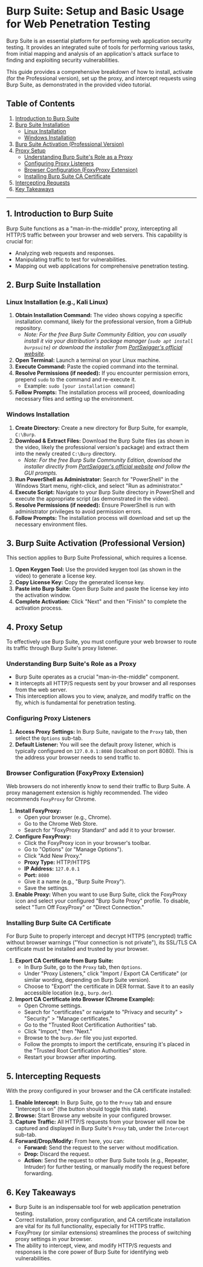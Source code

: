 # Burp Suite: Setup and Basic Usage for Web Penetration Testing

Burp Suite is an essential platform for performing web application security testing. It provides an integrated suite of tools for performing various tasks, from initial mapping and analysis of an application's attack surface to finding and exploiting security vulnerabilities.

This guide provides a comprehensive breakdown of how to install, activate (for the Professional version), set up the proxy, and intercept requests using Burp Suite, as demonstrated in the provided video tutorial.

## Table of Contents

1.  [Introduction to Burp Suite](https://www.google.com/search?q=%231-introduction-to-burp-suite)
2.  [Burp Suite Installation](https://www.google.com/search?q=%232-burp-suite-installation)
      * [Linux Installation](https://www.google.com/search?q=%23linux-installation)
      * [Windows Installation](https://www.google.com/search?q=%23windows-installation)
3.  [Burp Suite Activation (Professional Version)](https://www.google.com/search?q=%233-burp-suite-activation-professional-version)
4.  [Proxy Setup](https://www.google.com/search?q=%234-proxy-setup)
      * [Understanding Burp Suite's Role as a Proxy](https://www.google.com/search?q=%23understanding-burp-suites-role-as-a-proxy)
      * [Configuring Proxy Listeners](https://www.google.com/search?q=%23configuring-proxy-listeners)
      * [Browser Configuration (FoxyProxy Extension)](https://www.google.com/search?q=%23browser-configuration-foxyproxy-extension)
      * [Installing Burp Suite CA Certificate](https://www.google.com/search?q=%23installing-burp-suite-ca-certificate)
5.  [Intercepting Requests](https://www.google.com/search?q=%235-intercepting-requests)
6.  [Key Takeaways](https://www.google.com/search?q=%236-key-takeaways)

-----

## 1\. Introduction to Burp Suite

Burp Suite functions as a "man-in-the-middle" proxy, intercepting all HTTP/S traffic between your browser and web servers. This capability is crucial for:

  * Analyzing web requests and responses.
  * Manipulating traffic to test for vulnerabilities.
  * Mapping out web applications for comprehensive penetration testing.

## 2\. Burp Suite Installation

### Linux Installation (e.g., Kali Linux)

1.  **Obtain Installation Command:** The video shows copying a specific installation command, likely for the professional version, from a GitHub repository.
      * *Note: For the free Burp Suite Community Edition, you can usually install it via your distribution's package manager (`sudo apt install burpsuite`) or download the installer from [PortSwigger's official website](https://portswigger.net/burp/communitydownload).*
2.  **Open Terminal:** Launch a terminal on your Linux machine.
3.  **Execute Command:** Paste the copied command into the terminal.
4.  **Resolve Permissions (if needed):** If you encounter permission errors, prepend `sudo` to the command and re-execute it.
      * Example: `sudo [your installation command]`
5.  **Follow Prompts:** The installation process will proceed, downloading necessary files and setting up the environment.

### Windows Installation

1.  **Create Directory:** Create a new directory for Burp Suite, for example, `C:\Burp`.
2.  **Download & Extract Files:** Download the Burp Suite files (as shown in the video, likely the professional version's package) and extract them into the newly created `C:\Burp` directory.
      * *Note: For the free Burp Suite Community Edition, download the installer directly from [PortSwigger's official website](https://portswigger.net/burp/communitydownload) and follow the GUI prompts.*
3.  **Run PowerShell as Administrator:** Search for "PowerShell" in the Windows Start menu, right-click, and select "Run as administrator."
4.  **Execute Script:** Navigate to your Burp Suite directory in PowerShell and execute the appropriate script (as demonstrated in the video).
5.  **Resolve Permissions (if needed):** Ensure PowerShell is run with administrator privileges to avoid permission errors.
6.  **Follow Prompts:** The installation process will download and set up the necessary environment files.

## 3\. Burp Suite Activation (Professional Version)

This section applies to Burp Suite Professional, which requires a license.

1.  **Open Keygen Tool:** Use the provided keygen tool (as shown in the video) to generate a license key.
2.  **Copy License Key:** Copy the generated license key.
3.  **Paste into Burp Suite:** Open Burp Suite and paste the license key into the activation window.
4.  **Complete Activation:** Click "Next" and then "Finish" to complete the activation process.

## 4\. Proxy Setup

To effectively use Burp Suite, you must configure your web browser to route its traffic through Burp Suite's proxy listener.

### Understanding Burp Suite's Role as a Proxy

  * Burp Suite operates as a crucial "man-in-the-middle" component.
  * It intercepts all HTTP/S requests sent by your browser and all responses from the web server.
  * This interception allows you to view, analyze, and modify traffic on the fly, which is fundamental for penetration testing.

### Configuring Proxy Listeners

1.  **Access Proxy Settings:** In Burp Suite, navigate to the `Proxy` tab, then select the `Options` sub-tab.
2.  **Default Listener:** You will see the default proxy listener, which is typically configured on `127.0.0.1:8080` (localhost on port 8080). This is the address your browser needs to send traffic to.

### Browser Configuration (FoxyProxy Extension)

Web browsers do not inherently know to send their traffic to Burp Suite. A proxy management extension is highly recommended. The video recommends `FoxyProxy` for Chrome.

1.  **Install FoxyProxy:**
      * Open your browser (e.g., Chrome).
      * Go to the Chrome Web Store.
      * Search for "FoxyProxy Standard" and add it to your browser.
2.  **Configure FoxyProxy:**
      * Click the FoxyProxy icon in your browser's toolbar.
      * Go to "Options" (or "Manage Options").
      * Click "Add New Proxy."
      * **Proxy Type:** HTTP/HTTPS
      * **IP Address:** `127.0.0.1`
      * **Port:** `8080`
      * Give it a name (e.g., "Burp Suite Proxy").
      * Save the settings.
3.  **Enable Proxy:** When you want to use Burp Suite, click the FoxyProxy icon and select your configured "Burp Suite Proxy" profile. To disable, select "Turn Off FoxyProxy" or "Direct Connection."

### Installing Burp Suite CA Certificate

For Burp Suite to properly intercept and decrypt HTTPS (encrypted) traffic without browser warnings ("Your connection is not private"), its SSL/TLS CA certificate must be installed and trusted by your browser.

1.  **Export CA Certificate from Burp Suite:**
      * In Burp Suite, go to the `Proxy` tab, then `Options`.
      * Under "Proxy Listeners," click "Import / Export CA Certificate" (or similar wording, depending on Burp Suite version).
      * Choose to "Export" the certificate in DER format. Save it to an easily accessible location (e.g., `burp.der`).
2.  **Import CA Certificate into Browser (Chrome Example):**
      * Open Chrome settings.
      * Search for "certificates" or navigate to "Privacy and security" \> "Security" \> "Manage certificates."
      * Go to the "Trusted Root Certification Authorities" tab.
      * Click "Import," then "Next."
      * Browse to the `burp.der` file you just exported.
      * Follow the prompts to import the certificate, ensuring it's placed in the "Trusted Root Certification Authorities" store.
      * Restart your browser after importing.

## 5\. Intercepting Requests

With the proxy configured in your browser and the CA certificate installed:

1.  **Enable Intercept:** In Burp Suite, go to the `Proxy` tab and ensure "Intercept is on" (the button should toggle this state).
2.  **Browse:** Start Browse any website in your configured browser.
3.  **Capture Traffic:** All HTTP/S requests from your browser will now be captured and displayed in Burp Suite's `Proxy` tab, under the `Intercept` sub-tab.
4.  **Forward/Drop/Modify:** From here, you can:
      * **Forward:** Send the request to the server without modification.
      * **Drop:** Discard the request.
      * **Action:** Send the request to other Burp Suite tools (e.g., Repeater, Intruder) for further testing, or manually modify the request before forwarding.

## 6\. Key Takeaways

  * Burp Suite is an indispensable tool for web application penetration testing.
  * Correct installation, proxy configuration, and CA certificate installation are vital for its full functionality, especially for HTTPS traffic.
  * FoxyProxy (or similar extensions) streamlines the process of switching proxy settings in your browser.
  * The ability to intercept, view, and modify HTTP/S requests and responses is the core power of Burp Suite for identifying web vulnerabilities.
